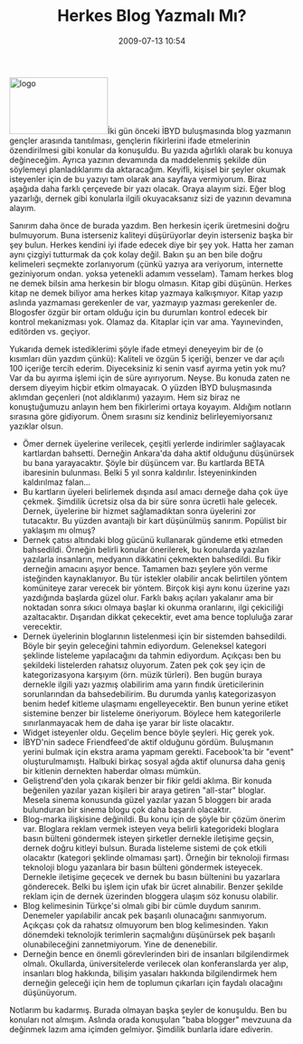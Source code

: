 ﻿---
layout: post
title: Herkes Blog Yazmal&#305; M&#305;?
date: 2009-07-13 10:54
comments: true
categories: []
---
<img class="alignleft size-full wp-image-1040" title="logo" src="http://onurbaykal.com.tr/wp-content/uploads/2009/07/logo.gif" alt="logo" width="174" height="100" />İki gün önceki İBYD buluşmasında blog yazmanın gençler arasında tanıtılması, gençlerin fikirlerini ifade etmelerinin özendirilmesi gibi konular da konuşuldu. Bu yazıda ağırlıklı olarak bu konuya değineceğim. Ayrıca yazının devamında da maddelenmiş şekilde dün söylemeyi planladıklarımı da aktaracağım. Keyifli, kişisel bir şeyler okumak isteyenler için de bu yazıyı tam olarak ana sayfaya vermiyorum. Biraz aşağıda daha farklı çerçevede bir yazı olacak. Oraya alayım sizi. Eğer blog yazarlığı, dernek gibi konularla ilgili okuyacaksanız sizi de yazının devamına alayım.

<!--more-->Sanırım daha önce de burada yazdım. Ben herkesin içerik üretmesini doğru bulmuyorum. Buna isterseniz kaliteyi düşürüyorlar deyin isterseniz başka bir şey bulun. Herkes kendini iyi ifade edecek diye bir şey yok. Hatta her zaman aynı çizgiyi tutturmak da çok kolay değil. Bakın şu an ben bile doğru kelimeleri seçmekte zorlanıyorum (çünkü yazıya ara veriyorum, internette geziniyorum ondan. yoksa yetenekli adamım vesselam). Tamam herkes blog ne demek bilsin ama herkesin bir blogu olmasın. Kitap gibi düşünün. Herkes kitap ne demek biliyor ama herkes kitap yazmaya kalkışmıyor. Kitap yazıp aslında yazmaması gerekenler de var, yazmayıp yazması gerekenler de. Blogosfer özgür bir ortam olduğu için bu durumları kontrol edecek bir kontrol mekanizması yok. Olamaz da. Kitaplar için var ama. Yayınevinden, editörden vs. geçiyor.

Yukarıda demek istediklerimi şöyle ifade etmeyi deneyeyim bir de (o kısımları dün yazdım çünkü): Kaliteli ve özgün 5 içeriği, benzer ve dar açılı 100 içeriğe tercih ederim. Diyeceksiniz ki senin vasıf ayırma yetin yok mu? Var da bu ayırma işlemi için de süre ayırıyorum. Neyse. Bu konuda zaten ne dersem diyeyim hiçbir etkim olmayacak. O yüzden İBYD buluşmasında aklımdan geçenleri (not aldıklarımı) yazayım. Hem siz biraz ne konuştuğumuzu anlayın hem ben fikirlerimi ortaya koyayım. Aldığım notların sırasına göre gidiyorum. Önem sırasını siz kendiniz belirleyemiyorsanız yazıklar olsun.
<ul>
	<li>Ömer dernek üyelerine verilecek, çeşitli yerlerde indirimler sağlayacak kartlardan bahsetti. Derneğin Ankara'da daha aktif olduğunu düşünürsek bu bana yarayacaktır. Şöyle bir düşüncem var. Bu kartlarda BETA ibaresinin bulunması. Belki 5 yıl sonra kaldırılır. İsteyeninkinden kaldırılmaz falan...</li>
	<li>Bu kartların üyeleri belirlemek dışında asıl amacı derneğe daha çok üye çekmek. Şimdilik ücretsiz olsa da bir süre sonra ücretli hale gelecek. Dernek, üyelerine bir hizmet sağlamadıktan sonra üyelerini zor tutacaktır. Bu yüzden avantajlı bir kart düşünülmüş sanırım. Popülist bir yaklaşım mı olmuş?</li>
	<li>Dernek çatısı altındaki blog gücünü kullanarak gündeme etki etmeden bahsedildi. Örneğin belirli konular önerilerek, bu konularda yazılan yazılarla insanların, medyanın dikkatini çekmekten bahsedildi. Bu fikir derneğin amacını aşıyor bence. Tamamen bazı şeylere yön verme isteğinden kaynaklanıyor. Bu tür istekler olabilir ancak belirtilen yöntem komüniteye zarar verecek bir yöntem. Birçok kişi aynı konu üzerine yazı yazdığında başlarda güzel olur. Farklı bakış açıları yakalanır ama bir noktadan sonra sıkıcı olmaya başlar ki okunma oranlarını, ilgi çekiciliği azaltacaktır. Dışarıdan dikkat çekecektir, evet ama bence topluluğa zarar verecektir.</li>
	<li>Dernek üyelerinin bloglarının listelenmesi için bir sistemden bahsedildi. Böyle bir şeyin geleceğini tahmin ediyordum. Geleneksel kategori şeklinde listeleme yapılacağını da tahmin ediyordum. Açıkçası ben bu şekildeki listelerden rahatsız oluyorum. Zaten pek çok şey için de kategorizasyona karşıyım (örn. müzik türleri). Ben bugün buraya dernekle ilgili yazı yazmış olabilirim ama yarın fındık üreticilerinin sorunlarından da bahsedebilirim. Bu durumda yanlış kategorizasyon benim hedef kitleme ulaşmamı engelleyecektir. Ben bunun yerine etiket sistemine benzer bir listeleme öneriyorum. Böylece hem kategorilerle sınırlanmayacak hem de daha işe yarar bir liste olacaktır.</li>
	<li>Widget isteyenler oldu. Geçelim bence böyle şeyleri. Hiç gerek yok.</li>
	<li>İBYD'nin sadece Friendfeed'de aktif olduğunu gördüm. Buluşmanın yerini bulmak için ekstra arama yapmam gerekti. Facebook'ta bir "event" oluşturulmamıştı. Halbuki birkaç sosyal ağda aktif olunursa daha geniş bir kitlenin dernekten haberdar olması mümkün.</li>
	<li>Geliştrend'den yola çıkarak benzer bir fikir geldi aklıma. Bir konuda beğenilen yazılar yazan kişileri bir araya getiren "all-star" bloglar. Mesela sinema konusunda güzel yazılar yazan 5 bloggerı bir arada bulunduran bir sinema blogu çok daha başarılı olacaktır.</li>
	<li>Blog-marka ilişkisine değinildi. Bu konu için de şöyle bir çözüm önerim var. Bloglara reklam vermek isteyen veya belirli kategorideki bloglara basın bülteni göndermek isteyen şirketler dernekle iletişime geçsin, dernek doğru kitleyi bulsun. Burada listeleme sistemi de çok etkili olacaktır (kategori şeklinde olmaması şart). Örneğin bir teknoloji firması teknoloji blogu yazanlara bir basın bülteni göndermek isteyecek. Dernekle iletişime geçecek ve dernek bu basın bültenini bu yazarlara gönderecek. Belki bu işlem için ufak bir ücret alınabilir. Benzer şekilde reklam için de dernek üzerinden bloggera ulaşım söz konusu olabilir.</li>
	<li>Blog kelimesinin Türkçe'si olmalı gibi bir cümle duydum sanırım. Denemeler yapılabilir ancak pek başarılı olunacağını sanmıyorum. Açıkçası çok da rahatsız olmuyorum ben blog kelimesinden. Yakın dönemdeki teknolojik terimlerin saçmalığını düşünürsek pek başarılı olunabileceğini zannetmiyorum. Yine de denenebilir.</li>
	<li>Derneğin bence en önemli görevlerinden biri de insanları bilgilendirmek olmalı. Okullarda, üniversitelerde verilecek olan konferanslarda yer alıp, insanları blog hakkında, bilişim yasaları hakkında bilgilendirmek hem derneğin geleceği için hem de toplumun çıkarları için faydalı olacağını düşünüyorum.</li>
</ul>
Notlarım bu kadarmış. Burada olmayan başka şeyler de konuşuldu. Ben bu konuları not almışım. Aslında orada konuşulan "baba blogger" mevzuuna da değinmek lazım ama içimden gelmiyor. Şimdilik bunlarla idare ediverin.
